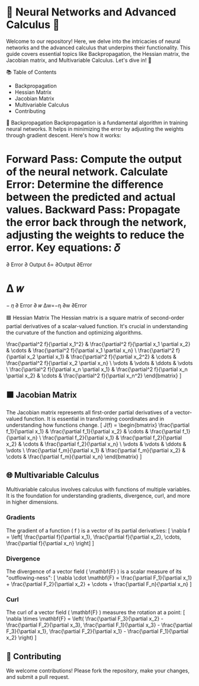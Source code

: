 # 🤖 Neural Networks and Advanced Calculus 📘
Welcome to our repository! Here, we delve into the intricacies of neural networks and the advanced calculus that underpins their functionality. This guide covers essential topics like Backpropagation, the Hessian matrix, the Jacobian matrix, and Multivariable Calculus. Let's dive in! 🌊

📚 Table of Contents
* Backpropagation
* Hessian Matrix
* Jacobian Matrix
* Multivariable Calculus
* Contributing

🔄 Backpropagation
Backpropagation is a fundamental algorithm in training neural networks. It helps in minimizing the error by adjusting the weights through gradient descent. Here's how it works:

Forward Pass: Compute the output of the neural network.
Calculate Error: Determine the difference between the predicted and actual values.
Backward Pass: Propagate the error back through the network, adjusting the weights to reduce the error.
Key equations:
𝛿
=
∂
Error
∂
Output
δ= 
∂Output
∂Error
​
 
Δ
𝑤
=
−
𝜂
∂
Error
∂
𝑤
Δw=−η 
∂w
∂Error
​
 

🟦 Hessian Matrix
The Hessian matrix is a square matrix of second-order partial derivatives of a scalar-valued function. It's crucial in understanding the curvature of the function and optimizing algorithms.

\frac{\partial^2 f}{\partial x_1^2} & \frac{\partial^2 f}{\partial x_1 \partial x_2} & \cdots & \frac{\partial^2 f}{\partial x_1 \partial x_n} \\
\frac{\partial^2 f}{\partial x_2 \partial x_1} & \frac{\partial^2 f}{\partial x_2^2} & \cdots & \frac{\partial^2 f}{\partial x_2 \partial x_n} \\
\vdots & \vdots & \ddots & \vdots \\
\frac{\partial^2 f}{\partial x_n \partial x_1} & \frac{\partial^2 f}{\partial x_n \partial x_2} & \cdots & \frac{\partial^2 f}{\partial x_n^2}
\end{bmatrix} \]
## 🟧 Jacobian Matrix
The Jacobian matrix represents all first-order partial derivatives of a vector-valued function. It is essential in transforming coordinates and in understanding how functions change.
\[ J(f) = \begin{bmatrix}
\frac{\partial f_1}{\partial x_1} & \frac{\partial f_1}{\partial x_2} & \cdots & \frac{\partial f_1}{\partial x_n} \\
\frac{\partial f_2}{\partial x_1} & \frac{\partial f_2}{\partial x_2} & \cdots & \frac{\partial f_2}{\partial x_n} \\
\vdots & \vdots & \ddots & \vdots \\
\frac{\partial f_m}{\partial x_1} & \frac{\partial f_m}{\partial x_2} & \cdots & \frac{\partial f_m}{\partial x_n}
\end{bmatrix} \]
## 🌐 Multivariable Calculus
Multivariable calculus involves calculus with functions of multiple variables. It is the foundation for understanding gradients, divergence, curl, and more in higher dimensions.
### Gradients
The gradient of a function \( f \) is a vector of its partial derivatives:
\[ \nabla f = \left[ \frac{\partial f}{\partial x_1}, \frac{\partial f}{\partial x_2}, \cdots, \frac{\partial f}{\partial x_n} \right] \]
### Divergence
The divergence of a vector field \( \mathbf{F} \) is a scalar measure of its "outflowing-ness":
\[ \nabla \cdot \mathbf{F} = \frac{\partial F_1}{\partial x_1} + \frac{\partial F_2}{\partial x_2} + \cdots + \frac{\partial F_n}{\partial x_n} \]
### Curl
The curl of a vector field \( \mathbf{F} \) measures the rotation at a point:
\[ \nabla \times \mathbf{F} = \left( \frac{\partial F_3}{\partial x_2} - \frac{\partial F_2}{\partial x_3}, \frac{\partial F_1}{\partial x_3} - \frac{\partial F_3}{\partial x_1}, \frac{\partial F_2}{\partial x_1} - \frac{\partial F_1}{\partial x_2} \right) \]
## 🤝 Contributing
We welcome contributions! Please fork the repository, make your changes, and submit a pull request.
